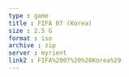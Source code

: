 ```yaml
---
type : game
title : FIFA 07 (Korea)
size : 2.5 G
format : iso
archive : zip
server : myrient
link2 : FIFA%2007%20%28Korea%29
---
```

